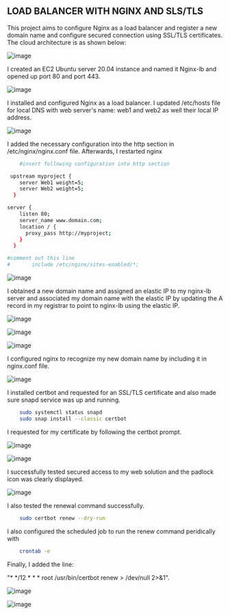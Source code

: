## LOAD BALANCER WITH NGINX AND SLS/TLS

This project aims to configure Nginx as a load balancer and register a new domain name and configure secured connection using SSL/TLS certificates. The cloud architecture is as shown below:

![image](images/img1.png)

I created an EC2 Ubuntu server 20.04 instance and named it Nginx-lb and opened up port 80 and port 443.

![image](images/imgy.png)

I installed and configured Nginx as a load balancer. I updated /etc/hosts file for local DNS with web server's name: web1 and web2 as well their local IP address.

![image](images/img2.png)

I added the necessary configuration into the http section in /etc/nginx/nginx.conf file. Afterwards, I restarted nginx  

```bash
    #insert following configuration into http section

 upstream myproject {
    server Web1 weight=5;
    server Web2 weight=5;
  }

server {
    listen 80;
    server_name www.domain.com;
    location / {
      proxy_pass http://myproject;
    }
  }

#comment out this line
#       include /etc/nginx/sites-enabled/*;
```
![image](images/img5.png)

I obtained a new domain name and assigned an elastic IP to my nginx-lb server and associated my domain name with the elastic IP by updating the A record in my registrar to point to nginx-lb using the elastic IP.

![image](images/img6.png)

![image](images/img7.png)

![image](images/img9.png)

I configured nginx to recognize my new domain name by including it in nginx.conf file.

![image](images/imgx.png)

I installed certbot and requested for an SSL/TLS certificate and also made sure snapd service was up and running.

```bash
    sudo systemctl status snapd
    sudo snap install --classic certbot
```

I requested for my certificate by following the certbot prompt.

![image](images/img14.png)

![image](images/img15.png)

I successfully tested secured access to my web solution and the padlock icon was clearly displayed.

![image](images/img13.png)

I also tested the renewal command successfully.

```bash
    sudo certbot renew --dry-run
```

I also configured the scheduled job to run the renew command peridically with 
```bash
    crontab -e
```
Finally, I added the line:

"* */12 * * *   root /usr/bin/certbot renew > /dev/null 2>&1".

![image](images/imgp.jpg)

![image](images/imgq.jpg)


















